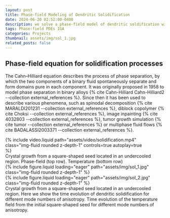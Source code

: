 ```yaml
---
layout: post
title: Phase-field Modeling of Dendritic Solidification
date: 2024-06-20 02:52:00-0400
description: we solve a phase-field model of dendritic soldification with surface tension anisotropy by means of isogeometric analysis.
tags: Phase-field PDEs IGA
categories: Projects
thumbnail: assets/img/sol_1.jpg
related_posts: false
---
```


## Phase-field equation for solidification processes
The Cahn–Hilliard equation describes the process of phase separation, by which the two components of a binary fluid spontaneously separate and form domains pure in each component. It was originally proposed in 1958 to model phase separation in binary alloys {% cite Cahn-Hilliard Cahn-Hilliard2 --collection external_references %}. Since then it has been used to describe various phenomena, such as spinodal decomposition {% cite MARALDI201231 --collection external_references %}, diblock copolymer {% cite Choksi --collection external_references %}, image inpainting {% cite 4032803 --collection external_references %}, tumor growth simulation {% cite tumor --collection external_references %} or multiphase fluid flows {% cite BADALASSI2003371 --collection external_references %}.

<div class="container">
    <div class="row justify-content-center mt-3">
        <div class="col mt-3 mt-md-0 d-flex justify-content-center">
            <div style="width: 90%;"> <!-- Container div to control width -->
                {% include video.liquid path="assets/video/solidification.mp4" class="img-fluid rounded z-depth-1" controls=true autoplay=true %}
            </div>
        </div>
    </div>
    <div class="caption text-center">
          Crystal growth from a square-shaped seed located in an undercooled region. Phase-field (top row). Temperature (bottom row)
    </div>
</div>

<div class="row mt-3">
    <div class="col-sm mt-3 mt-md-0">
        {% include figure.liquid loading="eager" path="assets/img/sol_1.jpg" class="img-fluid rounded z-depth-1" %}
    </div>
    <div class="col-sm mt-3 mt-md-0">
        {% include figure.liquid loading="eager" path="assets/img/sol_2.jpg" class="img-fluid rounded z-depth-1" %}
    </div>
</div>
<div class="caption">
    Crystal growth from a square-shaped seed located in an undercooled region. Here we show the time evolution of dendritic solidification for different mode numbers of anisotropy. Time evolution of the temperature field from the initial square-shaped seed for different mode numbers of anisotropy.
</div>
